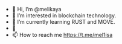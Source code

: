- 👋 Hi, I’m @melikaya
- 👀 I’m interested in blockchain technology.
- 🌱 I’m currently learning RUST and MOVE.
- 💞️ 
- 📫 How to reach me https://t.me/mel1isa

<!---
melikaya/melikaya is a ✨ special ✨ repository because its `README.md` (this file) appears on your GitHub profile.
You can click the Preview link to take a look at your changes.
--->
